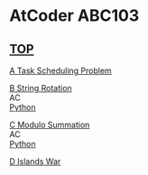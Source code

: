 # AtCoder ABC103  

## [TOP](https://atcoder.jp/contests/abc103)  

[A Task Scheduling Problem](https://atcoder.jp/contests/abc103/tasks/abc103_a)   

[](https://atcoder.jp/contests/abc103/submissions/)  

[B String Rotation](https://atcoder.jp/contests/abc103/tasks/abc103_b)   
AC  
[Python](https://atcoder.jp/contests/abc103/submissions/15710536)  

[C Modulo Summation](https://atcoder.jp/contests/abc103/tasks/abc103_c)   
AC  
[Python](https://atcoder.jp/contests/abc103/submissions/15731310)  

[D Islands War](https://atcoder.jp/contests/abc103/tasks/abc103_d)   

[](https://atcoder.jp/contests/abc103/submissions/)  

